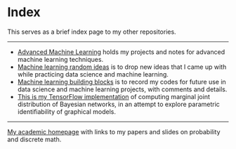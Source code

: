 # Index
This serves as a brief index page to my other repositories.

---

* [Advanced Machine Learning](https://github.com/zxfsheep/advanced-machine-learning/blob/master/README.md) holds my projects and notes for advanced machine learning techniques.
* [Machine learning random ideas](https://github.com/zxfsheep/ML-random-ideas/blob/master/README.md) is to drop new ideas that I came up with while practicing data science and machine learning.
* [Machine learning building blocks](https://github.com/zxfsheep/ML-building-blocks/blob/master/README.md) is to record my codes for future use in data science and machine learning projects, with comments and details.
* [This is my TensorFlow implementation](https://nbviewer.jupyter.org/github/zxfsheep/BayesianNet/blob/master/Bayes_test.ipynb) of computing marginal joint distribution of Bayesian networks, in an attempt to explore parametric identifiability of graphical models.
---
[My academic homepage](https://www.math.brown.edu/~xufanz) with links to my papers and slides on probability and discrete math.

